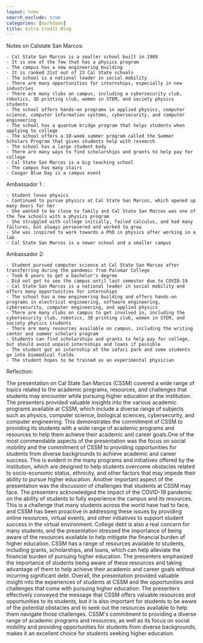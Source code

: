 ```yaml
---
layout: home
search_exclude: true
categories: [markdown]
title: Extra Credit Blog
---
```


Notes on Calstate San Marcos:

    - Cal State San Marcos is a smaller school built in 1989
    - It is one of the few that has a physics program
    - The campus has a new engineering building
    - It is ranked 21st out of 23 Cal State schools
    - The school is a national leader in social mobility
    - There are many opportunities for internships, especially in new industries
    - There are many clubs on campus, including a cybersecurity club, robotics, 3D printing club, women in STEM, and society physics students
    - The school offers hands-on programs in applied physics, computer science, computer information systems, cybersecurity, and computer engineering
    - The school has a quantum bridge program that helps students when applying to college
    - The school offers a 10-week summer program called the Summer Scholars Program that gives students help with research
    - The school has a large student body
    - There are many ways to find scholarships and grants to help pay for college
    - Cal State San Marcos is a big teaching school
    - The campus has many stairs
    - Cougar Blue Day is a campus event

Ambassador 1 :

    - Student loves physics
    - Continued to pursue physics at Cal State San Marcos, which opened up many doors for her
    - She wanted to be close to family and Cal State San Marcos was one of the few schools with a physics program
    - She struggled with college initially, failed calculus, and had many failures, but always persevered and worked to grow
    - She was inspired to work towards a PhD in physics after working in a lab
    - Cal State San Marcos is a newer school and a smaller campus

Ambassador 2:

    - Student pursued computer science at Cal State San Marcos after transferring during the pandemic from Palomar College
    - Took 6 years to get a bachelor's degree
    - Did not get to see the campus until last semester due to COVID-19
    - Cal State San Marcos is a national leader in social mobility and offers many opportunities for internships
    - The school has a new engineering building and offers hands-on programs in electrical engineering, software engineering, cybersecurity, computer engineering, and applied physics
    - There are many clubs on campus to get involved in, including the cybersecurity club, robotics, 3D printing club, women in STEM, and society physics students
    - There are many resources available on campus, including the writing center and summer scholars program
    - Students can find scholarships and grants to help pay for college, but should avoid unpaid internships and loans if possible
    - The student got an internship at the safari park and some students go into biomedical fields
    - The student hopes to be trained as an experimental physician


Reflection:

The presentation on Cal State San Marcos (CSSM) covered a wide range of topics related to the academic programs, resources, and challenges that students may encounter while pursuing higher education at the institution. The presenters provided valuable insights into the various academic programs available at CSSM, which include a diverse range of subjects such as physics, computer science, biological sciences, cybersecurity, and computer engineering. This demonstrates the commitment of CSSM to providing its students with a wide range of academic programs and resources to help them achieve their academic and career goals.One of the most commendable aspects of the presentation was the focus on social mobility and the commitment of CSSM to providing opportunities for students from diverse backgrounds to achieve academic and career success. This is evident in the many programs and initiatives offered by the institution, which are designed to help students overcome obstacles related to socio-economic status, ethnicity, and other factors that may impede their ability to pursue higher education. Another important aspect of the presentation was the discussion of challenges that students at CSSM may face. The presenters acknowledged the impact of the COVID-19 pandemic on the ability of students to fully experience the campus and its resources. This is a challenge that many students across the world have had to face, and CSSM has been proactive in addressing these issues by providing online resources, virtual events, and other initiatives to support student success in the virtual environment. College debt is also a real concern for many students, and the presentation stressed the importance of being aware of the resources available to help mitigate the financial burden of higher education. CSSM has a range of resources available to students, including grants, scholarships, and loans, which can help alleviate the financial burden of pursuing higher education. The presenters emphasized the importance of students being aware of these resources and taking advantage of them to help achieve their academic and career goals without incurring significant debt. Overall, the presentation provided valuable insight into the experiences of students at CSSM and the opportunities and challenges that come with pursuing higher education. The presenters effectively conveyed the message that CSSM offers valuable resources and opportunities to its students, but it is also important for students to be aware of the potential obstacles and to seek out the resources available to help them navigate those challenges. CSSM's commitment to providing a diverse range of academic programs and resources, as well as its focus on social mobility and providing opportunities for students from diverse backgrounds, makes it an excellent choice for students seeking higher education.
